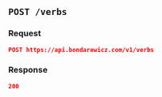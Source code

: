 ## `POST /verbs`

### Request

```json
POST https://api.bondarewicz.com/v1/verbs
```

### Response

```json
200
```